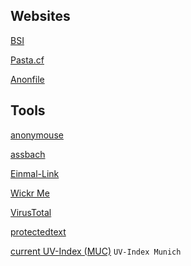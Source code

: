 ## Websites

[BSI](https://bsi-fuer-buerger.de)

[Pasta.cf](https://pasta.cf)

[Anonfile](https://anonfile.com)



Tools
------
[anonymouse](http://anonymouse.org)

[assbach](https://assbach.com/tools/)

[Einmal-Link](https://message.jweiland.net)

[Wickr Me](https://wickr.com/)

[VirusTotal](https://www.virustotal.com/gui/home)

[protectedtext](https://www.protectedtext.com/)

[current UV-Index (MUC)](https://uvi.bfs.de/Tagesgrafiken/EEr_Muenchen_today.png)  `UV-Index Munich`
